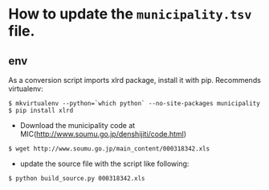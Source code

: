 # How to update the `municipality.tsv` file.

## env
As a conversion script imports xlrd package, install it with pip. Recommends virtualenv:

```
$ mkvirtualenv --python=`which python` --no-site-packages municipality
$ pip install xlrd
```

- Download the municipality code at MIC(http://www.soumu.go.jp/denshijiti/code.html)

```
$ wget http://www.soumu.go.jp/main_content/000318342.xls
```

- update the source file with the script like following:

```
$ python build_source.py 000318342.xls
```
